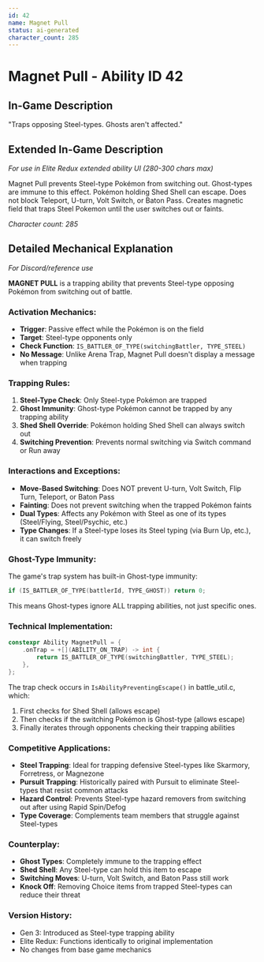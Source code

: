 ```yaml
---
id: 42
name: Magnet Pull
status: ai-generated
character_count: 285
---
```


# Magnet Pull - Ability ID 42

## In-Game Description
"Traps opposing Steel-types. Ghosts aren't affected."

## Extended In-Game Description
*For use in Elite Redux extended ability UI (280-300 chars max)*

Magnet Pull prevents Steel-type Pokémon from switching out. Ghost-types are immune to this effect. Pokémon holding Shed Shell can escape. Does not block Teleport, U-turn, Volt Switch, or Baton Pass. Creates magnetic field that traps Steel Pokemon until the user switches out or faints.

*Character count: 285*

## Detailed Mechanical Explanation
*For Discord/reference use*

**MAGNET PULL** is a trapping ability that prevents Steel-type opposing Pokémon from switching out of battle.

### Activation Mechanics:
- **Trigger**: Passive effect while the Pokémon is on the field
- **Target**: Steel-type opponents only
- **Check Function**: `IS_BATTLER_OF_TYPE(switchingBattler, TYPE_STEEL)`
- **No Message**: Unlike Arena Trap, Magnet Pull doesn't display a message when trapping

### Trapping Rules:
1. **Steel-Type Check**: Only Steel-type Pokémon are trapped
2. **Ghost Immunity**: Ghost-type Pokémon cannot be trapped by any trapping ability
3. **Shed Shell Override**: Pokémon holding Shed Shell can always switch out
4. **Switching Prevention**: Prevents normal switching via Switch command or Run away

### Interactions and Exceptions:
- **Move-Based Switching**: Does NOT prevent U-turn, Volt Switch, Flip Turn, Teleport, or Baton Pass
- **Fainting**: Does not prevent switching when the trapped Pokémon faints
- **Dual Types**: Affects any Pokémon with Steel as one of its types (Steel/Flying, Steel/Psychic, etc.)
- **Type Changes**: If a Steel-type loses its Steel typing (via Burn Up, etc.), it can switch freely

### Ghost-Type Immunity:
The game's trap system has built-in Ghost-type immunity:
```c
if (IS_BATTLER_OF_TYPE(battlerId, TYPE_GHOST)) return 0;
```
This means Ghost-types ignore ALL trapping abilities, not just specific ones.

### Technical Implementation:
```c
constexpr Ability MagnetPull = {
    .onTrap = +[](ABILITY_ON_TRAP) -> int { 
        return IS_BATTLER_OF_TYPE(switchingBattler, TYPE_STEEL); 
    },
};
```

The trap check occurs in `IsAbilityPreventingEscape()` in battle_util.c, which:
1. First checks for Shed Shell (allows escape)
2. Then checks if the switching Pokémon is Ghost-type (allows escape)
3. Finally iterates through opponents checking their trapping abilities

### Competitive Applications:
- **Steel Trapping**: Ideal for trapping defensive Steel-types like Skarmory, Forretress, or Magnezone
- **Pursuit Trapping**: Historically paired with Pursuit to eliminate Steel-types that resist common attacks
- **Hazard Control**: Prevents Steel-type hazard removers from switching out after using Rapid Spin/Defog
- **Type Coverage**: Complements team members that struggle against Steel-types

### Counterplay:
- **Ghost Types**: Completely immune to the trapping effect
- **Shed Shell**: Any Steel-type can hold this item to escape
- **Switching Moves**: U-turn, Volt Switch, and Baton Pass still work
- **Knock Off**: Removing Choice items from trapped Steel-types can reduce their threat

### Version History:
- Gen 3: Introduced as Steel-type trapping ability
- Elite Redux: Functions identically to original implementation
- No changes from base game mechanics